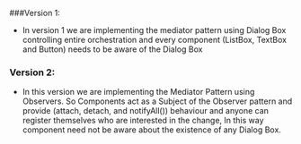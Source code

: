 ###Version 1:

- In version 1 we are implementing the mediator pattern using Dialog Box 
controlling entire orchestration and every component (ListBox, TextBox and Button) needs to be aware
of the Dialog Box

### Version 2:

- In this version we are implementing the Mediator Pattern using Observers. So Components act as a Subject 
of the Observer pattern and provide (attach, detach, and notifyAll()) behaviour and anyone can register
themselves who are interested in the change, In this way component need not be aware about the existence
of any Dialog Box.
